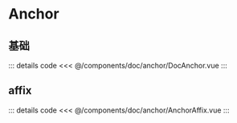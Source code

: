 # Anchor

## 基础
<DocAnchor />

::: details code
<<< @/components/doc/anchor/DocAnchor.vue
:::

## affix
<AnchorAffix />

::: details code
<<< @/components/doc/anchor/AnchorAffix.vue
:::

<AnchorApi />
